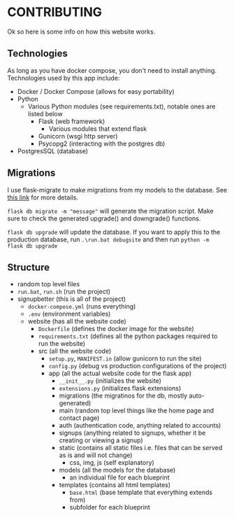 # CONTRIBUTING
Ok so here is some info on how this website works.


## Technologies
As long as you have docker compose, you don't need to install anything. Technologies used by this app include:
- Docker / Docker Compose (allows for easy portability)
- Python
  - Various Python modules (see requirements.txt), notable ones are listed below
    - Flask (web framework)
      - Various modules that extend flask
    - Gunicorn (wsgi http server)
    - Psycopg2 (interacting with the postgres db)
- PostgresSQL (database)

## Migrations
I use flask-migrate to make migrations from my models to the database. See [this link](https://www.digitalocean.com/community/tutorials/how-to-perform-flask-sqlalchemy-migrations-using-flask-migrate) for more details.

`flask db migrate -m "message"` will generate the migration script. Make sure to check the generated upgrade() and downgrade() functions.

`flask db upgrade` will update the database. If you want to apply this to the production database, run `.\run.bat debugsite` and then run `python -m flask db upgrade`

## Structure
- random top level files
- `run.bat`, `run.sh` (run the project)
- signupbetter (this is all of the project)
  - `docker-compose.yml` (runs everything)
  - `.env` (environment variables)
  - website (has all the website code)
    - `Dockerfile` (defines the docker image for the website)
    - `requirements.txt` (defines all the python packages required to run the website)
    - src (all the website code)
      - `setup.py`, `MANIFEST.in` (allow gunicorn to run the site)
      - `config.py` (debug vs production configurations of the project)
      - app (all the actual website code for the flask app)
        - `__init__.py` (initializes the website)
        - `extensions.py` (initializes flask extensions)
        - migrations (the migratinos for the db, mostly auto-generated)
        - main (random top level things like the home page and contact page)
        - auth (authentication code, anything related to accounts)
        - signups (anything related to signups, whether it be creating or viewing a signup)
        - static (contains all static files i.e. files that can be served as is and will not change)
          - css, img, js (self explanatory)
        - models (all the models for the database)
          - an individual file for each blueprint
        - templates (contains all html templates)
          - `base.html` (base template that everything extends from)
          - subfolder for each blueprint
